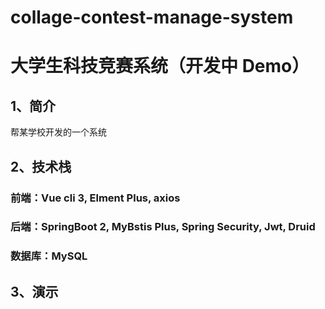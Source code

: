 # collage-contest-manage-system
# 大学生科技竞赛系统（开发中  Demo）
## 1、简介
帮某学校开发的一个系统

## 2、技术栈
### 前端：Vue cli 3, Elment Plus, axios
### 后端：SpringBoot 2, MyBstis Plus, Spring Security, Jwt, Druid
### 数据库：MySQL

## 3、演示
